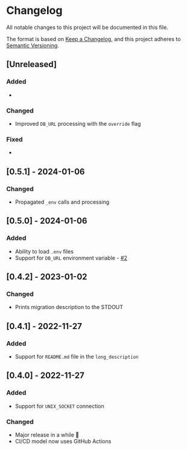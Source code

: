 # Changelog

All notable changes to this project will be documented in this file.

The format is based on [Keep a Changelog](https://keepachangelog.com/en/1.0.0/),
and this project adheres to [Semantic Versioning](https://semver.org/spec/v2.0.0.html).

## [Unreleased]

### Added

*

### Changed

* Improved `DB_URL` processing with the `override` flag

### Fixed

*

## [0.5.1] - 2024-01-06

### Changed

* Propagated `_env` calls and processing

## [0.5.0] - 2024-01-06

### Added

* Ability to load `.env` files
* Support for `DB_URL` environment variable - [#2](https://github.com/hivesolutions/migratore/issues/2)

## [0.4.2] - 2023-01-02

### Changed

* Prints migration description to the STDOUT

## [0.4.1] - 2022-11-27

### Added

* Support for `README.md` file in the `long_description`

## [0.4.0] - 2022-11-27

### Added

* Support for `UNIX_SOCKET` connection

### Changed

* Major release in a while 🎉
* CI/CD model now uses GitHub Actions
